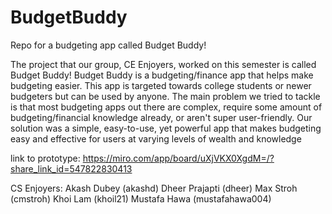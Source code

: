 # BudgetBuddy
Repo for a budgeting app called Budget Buddy!

The project that our group, CE Enjoyers, worked on this semester is called Budget Buddy! Budget Buddy is a budgeting/finance app that helps make budgeting easier. This app is targeted towards college students or newer budgeters but can be used by anyone. The main problem we tried to tackle is that most budgeting apps out there are complex, require some amount of budgeting/financial knowledge already, or aren't super user-friendly. Our solution was a simple, easy-to-use, yet powerful app that makes budgeting easy and effective for users at varying levels of wealth and knowledge

link to prototype: https://miro.com/app/board/uXjVKX0XgdM=/?share_link_id=547822830413

CS Enjoyers:
Akash Dubey (akashd)
Dheer Prajapti (dheer)
Max Stroh (cmstroh)
Khoi Lam (khoil21)
Mustafa Hawa (mustafahawa004)

